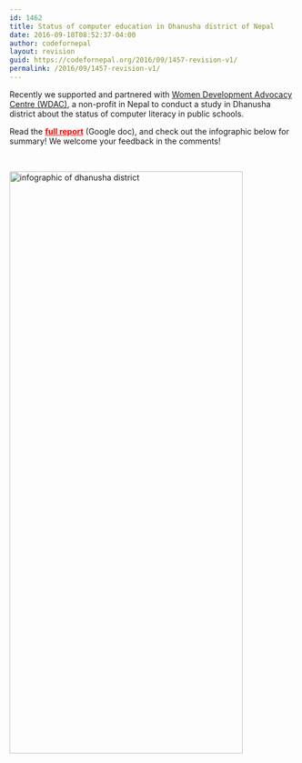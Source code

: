 ```yaml
---
id: 1462
title: Status of computer education in Dhanusha district of Nepal
date: 2016-09-18T08:52:37-04:00
author: codefornepal
layout: revision
guid: https://codefornepal.org/2016/09/1457-revision-v1/
permalink: /2016/09/1457-revision-v1/
---
```

Recently we supported and partnered with <span style="font-weight: 400;"><a href="http://www.wdac.org.np/">Women Development Advocacy Centre (WDAC)</a>, a non-profit in Nepal to conduct a study in Dhanusha district about the status of computer literacy in public schools. </span>

Read the **<span style="color: #ff0000;"><a style="color: #ff0000;" href="http://bit.ly/dhanushacomp">full report</a></span>** (Google doc), and check out the infographic below for summary! We welcome your feedback in the comments!

&nbsp;

[<img class="alignnone size-large wp-image-1451" src="https://codefornepal.org/wp-content/uploads/2016/09/noborder1-410x1024.png" alt="infographic of dhanusha district" width="410" height="1024" srcset="https://codefornepal.org/wp-content/uploads/2016/09/noborder1-410x1024.png 410w, https://codefornepal.org/wp-content/uploads/2016/09/noborder1-120x300.png 120w, https://codefornepal.org/wp-content/uploads/2016/09/noborder1-768x1920.png 768w, https://codefornepal.org/wp-content/uploads/2016/09/noborder1.png 800w" sizes="(max-width: 410px) 100vw, 410px" />](https://codefornepal.org/wp-content/uploads/2016/09/noborder1.png)

&nbsp;

&nbsp;